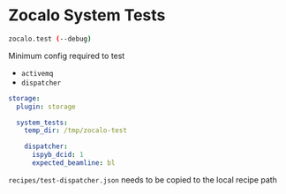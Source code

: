 Zocalo System Tests
======

```bash
zocalo.test (--debug)
```

Minimum config required to test 
* `activemq`
* `dispatcher`

```yaml
storage:
  plugin: storage

  system_tests:
    temp_dir: /tmp/zocalo-test

    dispatcher:
      ispyb_dcid: 1
      expected_beamline: bl
```

`recipes/test-dispatcher.json` needs to be copied to the local recipe path
